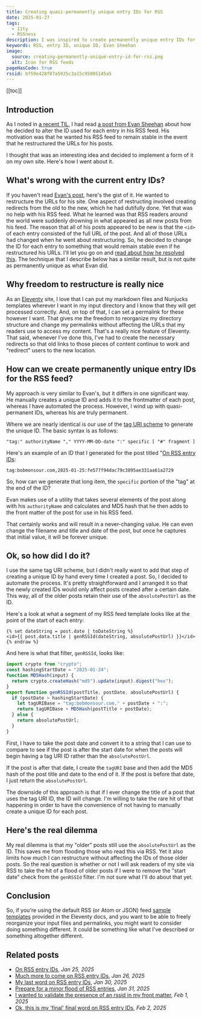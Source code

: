 ```yaml
---
title: Creating quasi-permanently unique entry IDs for RSS
date: 2025-01-27
tags:
  - 11ty
  - RSSness
description: I was inspired to create permanently unique entry IDs for my RSS feed after reading a post by Evan Sheehan.
keywords: RSS, entry ID, unique ID, Evan Sheehan
image:
  source: creating-permanently-unique-entry-id-for-rss.png
  alt: Icon for RSS feeds
pageHasCode: true
rssid: bf59e428f07a5035c3a15c95005145a5
---
```


[[toc]]

## Introduction

As I noted in [a recent TIL](https://bobmonsour.com/blog/on-rss-entry-ids/), I had read [a post from Evan Sheehan](https://darthmall.net/2025/on-the-importance-of-stable-ids/) about how he decided to alter the ID used for each entry in his RSS feed. His motivation was that he wanted his RSS feed to remain stable in the event that he restructured the URLs for his posts.

I thought that was an interesting idea and decided to implement a form of it on my own site. Here's how I went about it.

## What's wrong with the current entry IDs?

If you haven't read [Evan's post](https://darthmall.net/2025/on-the-importance-of-stable-ids/), here's the gist of it. He wanted to restructure the URLs for his site. One aspect of restructing involved creating redirects from the old to the new, which he had dutifully done. Yet that was no help with his RSS feed. What he learned was that RSS readers around the world were suddenly drowning in what appeared as all new posts from his feed. The reason that all of his posts appeared to be new is that the `<id>` of each entry consisted of the full URL of the post. And all of those URLs had changed when he went about restructuring. So, he decided to change the ID for each entry to something that would remain stable even if he restructured his URLs. I'll let you go on and [read about how he resolved this](https://darthmall.net/2025/on-the-importance-of-stable-ids/). The technique that I describe below has a similar result, but is not quite as permanently unique as what Evan did.

## Why freedom to restructure is really nice

As an [Eleventy](https://11ty.dev) site, I love that I can put my markdown files and Nunjucks templates wherever I want in my input directory and I know that they will get processed correctly. And, on top of that, I can set a permalink for these however I want. That gives me the freedom to reorganize my directory structure and change my permalinks without affecting the URLs that my readers use to access my content. That's a really nice feature of Eleventy. That said, whenever I've done this, I've had to create the necessary redirects so that old links to those pieces of content continue to work and "redirect" users to the new location.

## How can we create permanently unique entry IDs for the RSS feed?

My approach is very similar to Evan's, but it differs in one significant way. He manually creates a unique ID and adds it to the frontmatter of each post, whereas I have automated the process. However, I wind up with quasi-permanent IDs, whereas his are truly permanent.

Where we are nearly identical is our use of the [tag URI scheme](https://en.wikipedia.org/wiki/Tag_URI_scheme) to generate the unique ID. The basic syntax is as follows:

```text
"tag:" authorityName "," YYYY-MM-DD-date ":" specific [ "#" fragment ]
```

Here's an example of an ID that I generated for the post titled "[On RSS entry IDs](/blog/on-rss-entry-ids/):

```text
tag:bobmonsour.com,2025-01-25:fe577f94dac79c3895ae331aa61a2729
```

So, how can we generate that long item, the `specific` portion of the "tag" at the end of the ID?

Evan makes use of a utility that takes several elements of the post along with his `authorityName` and calculates and MD5 hash that he then adds to the front matter of the post for use in his RSS feed.

That certainly works and will result in a never-changing value. He can even change the filename and title and date of the post, but once he captures that initial value, it will be forever unique.

## Ok, so how did I do it?

I use the same tag URI scheme, but I didn't really want to add that step of creating a unique ID by hand every time I created a post. So, I decided to automate the process. It's pretty straightforward and I arranged it so that the newly created IDs would only affect posts created after a certain date. This way, all of the older posts retain their use of the `absolutePostUrl` as the ID.

Here's a look at what a segment of my RSS feed template looks like at the point of the start of each entry:

```jinja2{% raw %}
{% set dateString = post.date | toDateString %}
<id>{{ post.data.title | genRSSId(dateString, absolutePostUrl) }}</id>{% endraw %}
```

And here is what that filter, `genRSSId`, looks like:

```js
import crypto from "crypto";
const hashingStartDate = "2025-01-24";
function MD5Hash(input) {
  return crypto.createHash("md5").update(input).digest("hex");
}
export function genRSSId(postTitle, postDate, absolutePostUrl) {
  if (postDate > hashingStartDate) {
    let tagURIBase = "tag:bobmonsour.com," + postDate + ":";
    return tagURIBase + MD5Hash(postTitle + postDate);
  } else {
    return absolutePostUrl;
  }
}
```

First, I have to take the post date and convert it to a string that I can use to compare to see if the post is after the start date for when the posts will begin having a tag URI ID rather than the `absolutePostUrl`.

If the post is after that date, I create the `tagURI` base and then add the MD5 hash of the post title and date to the end of it. If the post is before that date, I just return the `absolutePostUrl`.

The downside of this approach is that if I ever change the title of a post that uses the tag URI ID, the ID will change. I'm willing to take the rare hit of that happening in order to have the convenience of not having to manually create a unique ID for each post.

## Here's the real dilemma

My real dilemma is that my "older" posts still use the `absolutePostUrl` as the ID. This saves me from flooding those who read this via RSS. Yet it also limits how much I can restructure without affecting the IDs of those older posts. So the real question is whether or not I will ask readers of my site via RSS to take the hit of a flood of older posts if I were to remove the "start date" check from the `genRSSId` filter. I'm not sure what I'll do about that yet.

## Conclusion

So, if you're using the default RSS (or Atom or JSON) feed [sample templates](https://www.11ty.dev/docs/plugins/rss/#sample-feed-templates) provided in the Eleventy docs, and you want to be able to freely reorganize your input files and permalinks, you might want to consider doing something different. It could be something like what I've described or something altogether different.

## Related posts

- [On RSS entry IDs](/blog/on-rss-entry-ids/), _Jan 25, 2025_
- [Much more to come on RSS entry IDs](/blog/much-more-on-rss-entry-ids/), _Jan 26, 2025_
- [My last word on RSS entry IDs](/blog/even-more-on-rss-ids/), _Jan 30, 2025_
- [Prepare for a minor flood of RSS entries](/blog/minor-flood-warning/), _Jan 31, 2025_
- [I wanted to validate the presence of an rssid in my front matter](/blog/11ty-preprocessors-for-my-rssid/), _Feb 1, 2025_
- [Ok, this is my 'final' final word on RSS entry IDs](/blog/final-final-word-on-rss-entry-ids/), _Feb 2, 2025_
